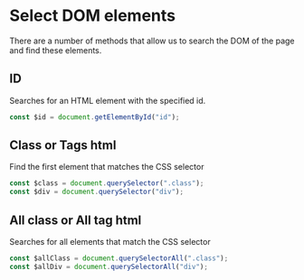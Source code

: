 # Select DOM elements

There are a number of methods that allow us to search the DOM of the page and find these elements.

## ID

Searches for an HTML element with the specified id.

```js
const $id = document.getElementById("id");
```

## Class or Tags html

Find the first element that matches the CSS selector

```js
const $class = document.querySelector(".class");
const $div = document.querySelector("div");
```

## All class or All tag html

Searches for all elements that match the CSS selector

```js
const $allClass = document.querySelectorAll(".class");
const $allDiv = document.querySelectorAll("div");
```
